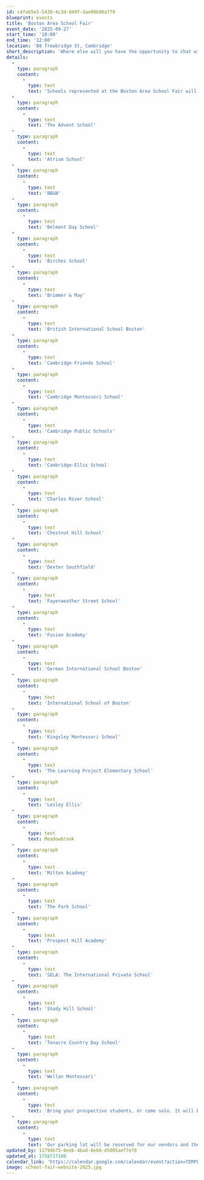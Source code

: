 ```yaml
---
id: c4feb5e5-5430-4c3d-849f-dae09b90a7f9
blueprint: events
title: 'Boston Area School Fair'
event_date: '2025-09-27'
start_time: '10:00'
end_time: '12:00'
location: '80 Trowbridge St, Cambridge'
short_description: 'Where else will you have the opportunity to chat with admissions representatives from over 25 Boston area preK through 12th grade independent and public schools all in one place? On Saturday, September 27th from 10am to 12pm, Cambridge-Ellis is the place you’ll want to be! Come see what makes each school unique, have all your questions answered, and head home with loads of information and some pretty awesome swag to boot!'
details:
  -
    type: paragraph
    content:
      -
        type: text
        text: 'Schools represented at the Boston Area School Fair will include:'
  -
    type: paragraph
    content:
      -
        type: text
        text: 'The Advent School'
  -
    type: paragraph
    content:
      -
        type: text
        text: 'Atrium School'
  -
    type: paragraph
    content:
      -
        type: text
        text: 'BB&N'
  -
    type: paragraph
    content:
      -
        type: text
        text: 'Belmont Day School'
  -
    type: paragraph
    content:
      -
        type: text
        text: 'Birches School'
  -
    type: paragraph
    content:
      -
        type: text
        text: 'Brimmer & May'
  -
    type: paragraph
    content:
      -
        type: text
        text: 'British International School Boston'
  -
    type: paragraph
    content:
      -
        type: text
        text: 'Cambridge Friends School'
  -
    type: paragraph
    content:
      -
        type: text
        text: 'Cambridge Montessori School'
  -
    type: paragraph
    content:
      -
        type: text
        text: 'Cambridge Public Schools'
  -
    type: paragraph
    content:
      -
        type: text
        text: 'Cambridge-Ellis School'
  -
    type: paragraph
    content:
      -
        type: text
        text: 'Charles River School'
  -
    type: paragraph
    content:
      -
        type: text
        text: 'Chestnut Hill School'
  -
    type: paragraph
    content:
      -
        type: text
        text: 'Dexter Southfield'
  -
    type: paragraph
    content:
      -
        type: text
        text: 'Fayerweather Street School'
  -
    type: paragraph
    content:
      -
        type: text
        text: 'Fusion Academy'
  -
    type: paragraph
    content:
      -
        type: text
        text: 'German International School Boston'
  -
    type: paragraph
    content:
      -
        type: text
        text: 'International School of Boston'
  -
    type: paragraph
    content:
      -
        type: text
        text: 'Kingsley Montessori School'
  -
    type: paragraph
    content:
      -
        type: text
        text: 'The Learning Project Elementary School'
  -
    type: paragraph
    content:
      -
        type: text
        text: 'Lesley Ellis'
  -
    type: paragraph
    content:
      -
        type: text
        text: Meadowbrook
  -
    type: paragraph
    content:
      -
        type: text
        text: 'Milton Academy'
  -
    type: paragraph
    content:
      -
        type: text
        text: 'The Park School'
  -
    type: paragraph
    content:
      -
        type: text
        text: 'Prospect Hill Academy'
  -
    type: paragraph
    content:
      -
        type: text
        text: 'SELA: The International Private School'
  -
    type: paragraph
    content:
      -
        type: text
        text: 'Shady Hill School'
  -
    type: paragraph
    content:
      -
        type: text
        text: 'Tenacre Country Day School'
  -
    type: paragraph
    content:
      -
        type: text
        text: 'Wellan Montessori'
  -
    type: paragraph
    content:
      -
        type: text
        text: 'Bring your prospective students, or come solo. It will be a fun and informative event for all ages! Our playground will be open during the hours of the event (please make sure an adult is supervising your child at all times).'
  -
    type: paragraph
    content:
      -
        type: text
        text: 'Our parking lot will be reserved for our vendors and their tents. Parking considerations have been granted through the city of Cambridge on the day of the event between 10am-1pm on Trowbridge St., Kirkland St., Roberts Rd., and Irving St. There is also metered parking located on Cambridge St.'
updated_by: 1179db75-8eeb-4bad-8e60-d5005aef7ef8
updated_at: 1758727108
calendar_link: 'https://calendar.google.com/calendar/event?action=TEMPLATE&tmeid=NDBkdTQ5ajRqamZqN3FwdGJjMjNmaTM0NTMgY19mNDRmNTg2NWYwNTVlNmM5MTVmNGQxY2RkZjliNzRjMzFjOGQ0YWUxZjNlZjkyZWY2ZDU4ZDllNTc2NTQ5OTc0QGc&tmsrc=c_f44f5865f055e6c915f4d1cddf9b74c31c8d4ae1f3ef92ef6d58d9e576549974%40group.calendar.google.com'
image: school-fair-website-2025.jpg
---
```

